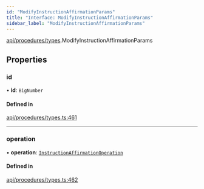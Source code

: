 ```yaml
---
id: "ModifyInstructionAffirmationParams"
title: "Interface: ModifyInstructionAffirmationParams"
sidebar_label: "ModifyInstructionAffirmationParams"
---
```


[api/procedures/types](../../../../../modules/API/Procedures/Types/Types.md).ModifyInstructionAffirmationParams

## Properties

### id

• **id**: `BigNumber`

#### Defined in

[api/procedures/types.ts:461](https://github.com/PolymeshAssociation/polymesh-sdk/blob/91c2d2d8/src/api/procedures/types.ts#L461)

___

### operation

• **operation**: [`InstructionAffirmationOperation`](../../../../../enums/API/Procedures/Types/InstructionAffirmationOperation/InstructionAffirmationOperation.md)

#### Defined in

[api/procedures/types.ts:462](https://github.com/PolymeshAssociation/polymesh-sdk/blob/91c2d2d8/src/api/procedures/types.ts#L462)
